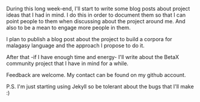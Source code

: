 During this long week-end, I'll start to write some blog posts
about project ideas that I had in mind.
I do this in order to document them so that I can point people
to them when discussing about the project around me.
And also to be a mean to engage more people in them.

I plan to publish a blog post about the project to build a
corpora for malagasy language and the approach I propose to
do it.

After that -if I have enough time and energy- I'll write about
the BetaX community project that I have in mind for a while.

Feedback are welcome. My contact can be found on my github account.

P.S. I'm just starting using Jekyll so be tolerant about the bugs
that I'll make :)
